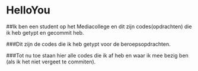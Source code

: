 # HelloYou
##Ik ben een student op het Mediacollege en dit zijn codes(opdrachten) die ik heb getypt en gecommit heb.

###Dit zijn de codes die ik heb getypt voor de beroepsopdrachten. 

###Tot nu toe staan hier alle codes die ik af heb en waar ik mee bezig ben (als ik het niet vergeet te commiten).

